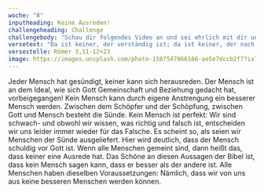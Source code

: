 ```yaml
---
woche: "8"
inputheading: Keine Ausreden!
challengeheading: Challenge
challengebody: "Schau dir folgendes Video an und sei ehrlich mit dir und deinem Leben. Gibt es Dinge, die dir das Recht geben, Gottes Gnade verdient zu haben?"
versetext: "Da ist keiner, der verständig ist; da ist keiner, der nach Gott fragt. Sie sind alle abgewichen und allesamt verdorben. Da ist keiner, der Gutes tut, auch nicht einer. Sie sind allesamt Sünder und ermangeln des Ruhmes, den sie bei Gott haben sollten."
versestelle: Römer 3,11-12+23
image: https://images.unsplash.com/photo-1587547066186-ae5e7dccb2f7?ixlib=rb-1.2.1&ixid=eyJhcHBfaWQiOjEyMDd9&auto=format&fit=crop&w=1650&q=80
---
```


Jeder Mensch hat gesündigt, keiner kann sich herausreden. Der Mensch ist an dem Ideal, wie sich Gott Gemeinschaft und Beziehung gedacht hat, vorbeigegangen! Kein Mensch kann durch eigene Anstrengung ein besserer Mensch werden. Zwischen dem Schöpfer und der Schöpfung, zwischen Gott und Mensch besteht die Sünde. Kein Mensch ist perfekt: Wir sind schwach- und obwohl wir wissen, was richtig und falsch ist, entscheiden wir uns leider immer wieder für das Falsche. Es scheint so, als seien wir Menschen der Sünde ausgeliefert. Hier wird deutlich, dass der Mensch schuldig vor Gott ist. Wenn alle Menschen gemeint sind, dann heißt das, dass keiner eine Ausrede hat. Das Schöne an diesen Aussagen der Bibel ist, dass kein Mensch sagen kann, dass er besser als der andere ist. Alle Menschen haben dieselben Voraussetzungen: Nämlich, dass wir von uns aus keine besseren Menschen werden können.
